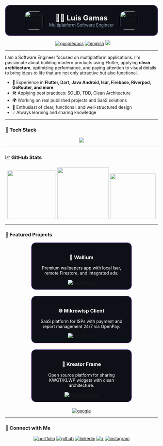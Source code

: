 <!-- ##### Header Visual ##### -->
<div align="center" style="background-color:#0d1117; padding: 20px; border-radius: 15px; display: flex; align-items: center; justify-content: center; gap: 20px; border: 1px solid #C084FC;">
  <img src="https://avatars.githubusercontent.com/u/77956428?v=4" alt="Gamas Logo" style="height: 60px; width: 60px; border-radius: 15px;" />
  
  <div style="color: #FFFFFF; text-align: center;">
    <h1 style="margin: 0; font-size: 24px;">👨‍💻 Luis Gamas</h1>
    <p style="margin: 0; color: #94A3B8; font-size: 14px;">Multiplatform Software Engineer</p>
  </div>
  
  <img src="https://avatars.githubusercontent.com/u/77956428?v=4" alt="Gamas Logo" style="height: 60px; width: 60px; border-radius: 15px;" />
</div>

<p> <!-- ##### ##### ##### ##### --> </p>

<p align="center">
  <!-- ##### Link to my Web Portfolio ##### -->
  <a href='https://kutt.it/gamas-dev' target="_blank"><img alt='' src='https://img.shields.io/badge/Visit_my_Web_Portfolio-C084FC?style=for-the-badge&logo=googlechrome&logoColor=white&labelColor=000000'/></a>
  <!-- ##### Link to my GitHub profile ##### -->
  <a href='https://kutt.it/Github-Gamas' target="_blank"><img alt='' src='https://img.shields.io/badge/My_GitHub_Profile-6B7280?style=for-the-badge&logo=github&logoColor=white&labelColor=000000'/></a>
  <!-- ##### Link to my Professional Resume ##### -->
  <a href='https://kutt.it/GamasResumeEs' target="_blank"><img alt='googledocs' src='https://img.shields.io/badge/Professional_Resume-5896DD?style=for-the-badge&logo=googledocs&logoColor=white&labelColor=000000'/></a>
  <!-- ##### Link to Spanish version of my GitHub profile ##### -->
  <a href='README.md' target="_blank"><img alt='english' src='https://img.shields.io/badge/Spanish_Version-FFB6C1?style=for-the-badge&logo=googletranslate&logoColor=white&labelColor=000000'/></a>
  <!-- ##### ##### ##### ##### -->
  <img src="https://komarev.com/ghpvc/?username=luisgamas&label=Profile%20views&color=6B7280&style=for-the-badge" />
</p>

---

I am a Software Engineer focused on multiplatform applications. I’m passionate about building modern products using Flutter, applying **clean architecture**, optimizing performance, and paying attention to visual details to bring ideas to life that are not only attractive but also functional.

- 🧠 Experience in **Flutter, Dart, Java Android, Isar, Firebase, Riverpod, GoRouter, and more**
- 🛠️ Applying best practices: SOLID, TDD, Clean Architecture
- 🌍 Working on real published projects and SaaS solutions
- 🚀 Enthusiast of clear, functional, and well-structured design
- 💡 Always learning and sharing knowledge

---

### 🧰 Tech Stack

<p align="center">
  <a href="https://kutt.it/gamas-dev">
    <img src="https://skillicons.dev/icons?i=flutter,dart,java,vscode,androidstudio,idea,firebase,git,github,figma,linux&theme=dark" />
  </a>
</p>

---

### 📈 GitHub Stats

<p align="center">
  <!-- ##### Main Stats ##### -->
  <img src="https://github-readme-stats.vercel.app/api?username=LuisGamas&show_icons=true&theme=dark&locale=en&hide_border=false&count_private=true&include_all_commits=true&custom_title=My Main Statistics" height="160" />
  <!-- ##### Top Languages ##### -->
  <img src="https://github-readme-stats.vercel.app/api/top-langs/?username=LuisGamas&layout=donut&show_icons=true&theme=dark&locale=en&hide_border=false" height="170" />
  <!-- ##### ##### ##### ##### -->
  <img src="https://streak-stats.demolab.com?user=LuisGamas&show_icons=true&theme=dark&locale=en&hide_border=false&count_private=true&include_all_commits=true" height="150" />
</p>

---

### 📌 Featured Projects

<div align="center" style="display: flex; flex-wrap: wrap; justify-content: center; gap: 20px;">

  <!-- ##### Wallium Project ##### -->
  <div style="background-color: #0d1117; border: 1px solid #C084FC; border-radius: 15px; padding: 15px; width: 300px; color: white;">
    <h3>📱 Wallium</h3>
    <p>Premium wallpapers app with local Isar, remote Firestore, and integrated ads.</p>
    <a href='https://kutt.it/WalliumAndroid' target="_blank"><img alt='googleplay' src='https://img.shields.io/badge/Download_App-6B7280?style=for-the-badge&logo=googleplay&logoColor=white&labelColor=000000'/></a>
  </div>

  <!-- ##### Mikrowisp Project ##### -->
  <div style="background-color: #0d1117; border: 1px solid #C084FC; border-radius: 15px; padding: 15px; width: 300px; color: white;">
    <h3>🌐 Mikrowisp Client</h3>
    <p>SaaS platform for ISPs with payment and report management 24/7 via OpenPay.</p>
    <a href='https://kutt.it/MikrowispDemoApp' target="_blank"><img alt='googleplay' src='https://img.shields.io/badge/Demo_App-6B7280?style=for-the-badge&logo=googleplay&logoColor=white&labelColor=000000'/></a>
  </div>

  <!-- ##### Kreator Frame Project ##### -->
  <div style="background-color: #0d1117; border: 1px solid #C084FC; border-radius: 15px; padding: 15px; width: 300px; color: white;">
    <h3>🔧 Kreator Frame</h3>
    <p>Open source platform for sharing KWGT/KLWP widgets with clean architecture.</p>
    <a href='https://kutt.it/KreatorFrameWeb' target="_blank"><img alt='opencollective' src='https://img.shields.io/badge/View_Project-6B7280?style=for-the-badge&logo=opencollective&logoColor=white&labelColor=000000'/></a>
  </div>

</div>

<p align="center" style="margin-top: 20px;">
  <!-- ##### Link to my Web Portfolio ##### -->
  <a href='https://kutt.it/gamas-dev' target="_blank"><img alt='google' src='https://img.shields.io/badge/More_Projects_in_my_Portfolio-C084FC?style=for-the-badge&logo=googlechrome&logoColor=white&labelColor=000000'/></a>
</p>

---

### 🔗 Connect with Me

<p align="center">
  <!-- ##### Link to my Web Portfolio ##### -->
  <a href='https://kutt.it/gamas-dev' target="_blank"><img alt='portfolio' src='https://img.shields.io/badge/Web_Portfolio-C084FC?style=for-the-badge&logo=googlechrome&logoColor=white&labelColor=000000'/></a>
  <!-- ##### Link to my GitHub profile ##### -->
  <a href='https://kutt.it/Github-Gamas' target="_blank"><img alt='github' src='https://img.shields.io/badge/GitHub-6B7280?style=for-the-badge&logo=github&logoColor=white&labelColor=000000'/></a>
  <!-- ##### Link to my LinkedIn profile ##### -->
  <a href='https://kutt.it/LinkedinGamas' target="_blank"><img alt='linkedin' src='https://img.shields.io/badge/LinkedIn-0077B5?style=for-the-badge&logo=linkedin&logoColor=white&labelColor=000000'/></a>
  <!-- ##### Link to my Twitter profile ##### -->
  <a href='https://kutt.it/TwitterGamas' target="_blank"><img alt='x' src='https://img.shields.io/badge/Twitter-1DA1F2?style=for-the-badge&logo=x&logoColor=white&labelColor=000000'/></a>
  <!-- ##### Link to my Instagram profile ##### -->
  <a href='https://kutt.it/InstagramGamas' target="_blank"><img alt='instagram' src='https://img.shields.io/badge/Instagram-E4405F?style=for-the-badge&logo=instagram&logoColor=white&labelColor=000000'/></a>
</p>
